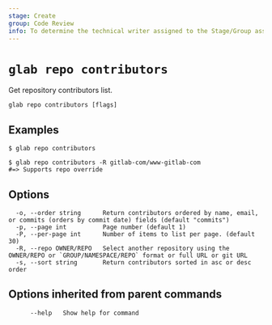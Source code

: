```yaml
---
stage: Create
group: Code Review
info: To determine the technical writer assigned to the Stage/Group associated with this page, see https://about.gitlab.com/handbook/product/ux/technical-writing/#assignments
---
```


<!--
This documentation is auto generated by a script.
Please do not edit this file directly. Run `make gen-docs` instead.
-->

# `glab repo contributors`

Get repository contributors list.

```plaintext
glab repo contributors [flags]
```

## Examples

```plaintext
$ glab repo contributors

$ glab repo contributors -R gitlab-com/www-gitlab-com
#=> Supports repo override

```

## Options

```plaintext
  -o, --order string      Return contributors ordered by name, email, or commits (orders by commit date) fields (default "commits")
  -p, --page int          Page number (default 1)
  -P, --per-page int      Number of items to list per page. (default 30)
  -R, --repo OWNER/REPO   Select another repository using the OWNER/REPO or `GROUP/NAMESPACE/REPO` format or full URL or git URL
  -s, --sort string       Return contributors sorted in asc or desc order
```

## Options inherited from parent commands

```plaintext
      --help   Show help for command
```
